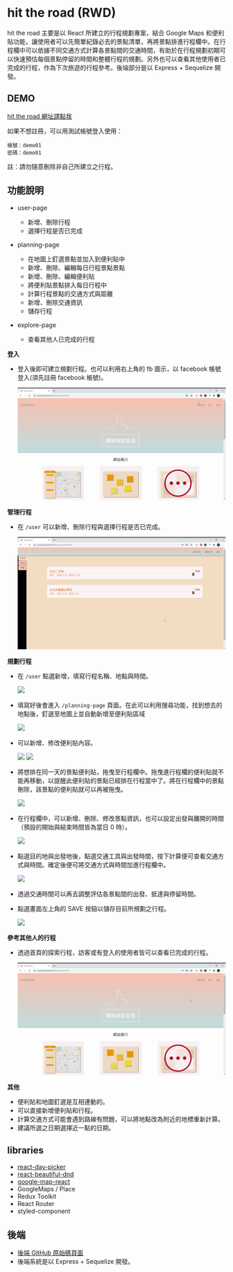 # hit the road (RWD)

hit the road 主要是以 React 所建立的行程規劃專案，結合 Google Maps 和便利貼功能，讓使用者可以先簡單紀錄必去的景點清單，再將景點排進行程欄中。在行程欄中可以依據不同交通方式計算各景點間的交通時間，有助於在行程規劃初期可以快速預估每個景點停留的時間和整體行程的規劃。另外也可以查看其他使用者已完成的行程，作為下次旅遊的行程參考。後端部分是以 Express + Sequelize 開發。

## DEMO

[hit the road 網址請點我](https://yunanpan.github.io/final-project/#/)

如果不想註冊，可以用測試帳號登入使用：

```
帳號：demo01
密碼：demo01
```

註：請勿隨意刪除非自己所建立之行程。

## 功能說明

- user-page

  - 新增、刪除行程
  - 選擇行程是否已完成

- planning-page

  - 在地圖上釘選景點並加入到便利貼中
  - 新增、刪除、編輯每日行程景點景點
  - 新增、刪除、編輯便利貼
  - 將便利貼景點排入每日行程中
  - 計算行程景點的交通方式與距離
  - 新增、刪除交通資訊
  - 儲存行程

- explore-page
  - 查看其他人已完成的行程

**登入**

- 登入後即可建立規劃行程。也可以利用右上角的 fb 圖示，以 facebook 帳號登入(須先註冊 facebook 帳號)。

  ![](./readmeGif/login.gif)

**管理行程**

- 在 `/user` 可以新增、刪除行程與選擇行程是否已完成。

  ![](./readmeGif/user.gif)

**規劃行程**

- 在 `/user` 點選新增，填寫行程名稱、地點與時間。

  ![](./readmeGif/01_plan.gif)

- 填寫好後會進入 `/planning-page` 頁面。在此可以利用搜尋功能，找到想去的地點後，釘選至地圖上並自動新增至便利貼區域

  ![](./readmeGif/02_search.gif)

- 可以新增、修改便利貼內容。

  ![](./readmeGif/03_editpostit.gif)
  ![](./readmeGif/04_addpostit.gif)

- 將想排在同一天的景點便利貼，拖曳至行程欄中。拖曳進行程欄的便利貼就不能再移動，以提醒此便利貼的景點已經排在行程當中了。將在行程欄中的景點刪除，該景點的便利貼就可以再被拖曳。

  ![](./readmeGif/05_drag.gif)

- 在行程欄中，可以新增、刪除、修改景點資訊，也可以設定出發與離開的時間（預設的開始與結束時間皆為當日 0 時）。

  ![](./readmeGif/06_editSchudule.gif)

- 點選目的地與出發地後，點選交通工具與出發時間，按下計算便可查看交通方式與時間。確定後便可將交通方式與時間加進行程欄中。

  ![](./readmeGif/07_direction.gif)

- 透過交通時間可以再去調整評估各景點間的出發、抵達與停留時間。

- 點選畫面左上角的 SAVE 按鈕以儲存目前所規劃之行程。

  ![](./readmeGif/08_save.gif)

**參考其他人的行程**

- 透過首頁的探索行程，訪客或有登入的使用者皆可以查看已完成的行程。

  ![](./readmeGif/explore.gif)

**其他**

- 便利貼和地圖釘選是互相連動的。
- 可以直接新增便利貼和行程。
- 計算交通方式可能會遇到路線有問題，可以將地點改為附近的地標重新計算。
- 建議所選之日期選擇近一點的日期。

## libraries

- [react-day-picker](http://react-day-picker.js.org)
- [react-beautiful-dnd](https://github.com/atlassian/react-beautiful-dnd)
- [google-map-react](https://github.com/google-map-react/google-map-react)
- GoogleMaps / Place
- Redux Toolkit
- React Router
- styled-component

## 後端

- [後端 GitHub 原始碼頁面](https://github.com/ianchen6501/HIT-THE-ROAD-server)
- 後端系統是以 Express + Sequelize 開發。
